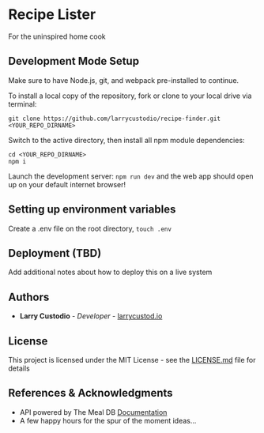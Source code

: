 # Recipe Lister

For the uninspired home cook

## Development Mode Setup

Make sure to have Node.js, git, and webpack pre-installed to continue.
 
To install a local copy of the repository, fork or clone to your local drive via terminal:

```
git clone https://github.com/larrycustodio/recipe-finder.git <YOUR_REPO_DIRNAME>
```

Switch to the active directory, then install all npm module dependencies:
```
cd <YOUR_REPO_DIRNAME>
npm i
```

Launch the development server: 
`npm run dev`
and the web app should open up on your default internet browser! 

## Setting up environment variables
Create a .env file on the root directory, `touch .env`

## Deployment (TBD)
Add additional notes about how to deploy this on a  live system

## Authors
* **Larry Custodio** - *Developer* - [larrycustod.io](https://larrycustod.io/)

## License

This project is licensed under the MIT License - see the [LICENSE.md](LICENSE.md) file for details

## References & Acknowledgments

* API powered by The Meal DB [Documentation](https://www.themealdb.com/)
* A few happy hours for the spur of the moment ideas...
